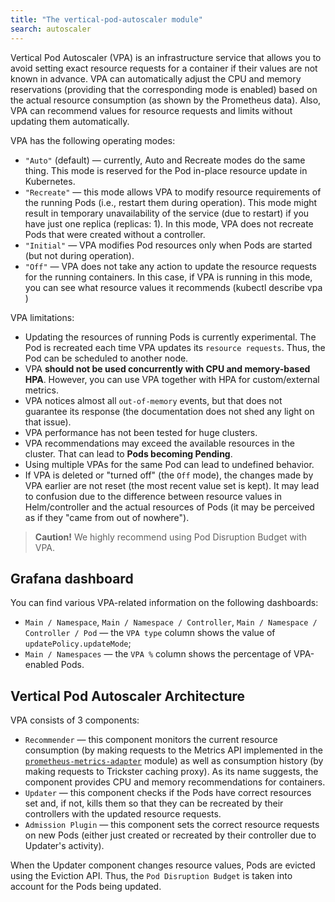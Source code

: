 ```yaml
---
title: "The vertical-pod-autoscaler module"
search: autoscaler
---
```


Vertical Pod Autoscaler (VPA) is an infrastructure service that allows you to avoid setting exact resource requests for a container if their values are not known in advance. VPA can automatically adjust the CPU and memory reservations (providing that the corresponding mode is enabled) based on the actual resource consumption (as shown by the Prometheus data).
Also, VPA can recommend values for resource requests and limits without updating them automatically.

VPA has the following operating modes:
- `"Auto"` (default) — currently, Auto and Recreate modes do the same thing. This mode is reserved for the Pod in-place resource update in Kubernetes.
- `"Recreate"` — this mode allows VPA to modify resource requirements of the running Pods (i.e., restart them during operation). This mode might result in temporary unavailability of the service (due to restart) if you have just one replica (replicas: 1). In this mode, VPA does not recreate Pods that were created without a controller.
- `"Initial"` — VPA modifies Pod resources only when Pods are started (but not during operation).
- `"Off"` — VPA does not take any action to update the resource requests for the running containers. In this case, if VPA is running in this mode, you can see what resource values it recommends (kubectl describe vpa <vpa-name>)

VPA limitations:
- Updating the resources of running Pods is currently experimental. The Pod is recreated each time VPA updates its `resource requests`. Thus, the Pod can be scheduled to another node.
- VPA **should not be used concurrently with CPU and memory-based HPA**. However, you can use VPA together with HPA for custom/external metrics.
- VPA notices almost all `out-of-memory` events, but that does not guarantee its response (the documentation does not shed any light on that issue).
- VPA performance has not been tested for huge clusters.
- VPA recommendations may exceed the available resources in the cluster. That can lead to **Pods becoming Pending**.
- Using multiple VPAs for the same Pod can lead to undefined behavior.
- If VPA is deleted or "turned off" (the `Off` mode), the changes made by VPA earlier are not reset (the most recent value set is kept). It may lead to confusion due to the difference between resource values in Helm/controller and the actual resources of Pods (it may be perceived as if they "came from out of nowhere").

> **Caution!** We highly recommend using Pod Disruption Budget with VPA.

## Grafana dashboard

You can find various VPA-related information on the following dashboards:
- `Main / Namespace`, `Main / Namespace / Controller`, `Main / Namespace / Controller / Pod` — the `VPA type` column shows the value of `updatePolicy.updateMode`;
- `Main / Namespaces` — the `VPA %` column shows the percentage of VPA-enabled Pods.

## Vertical Pod Autoscaler Architecture

VPA consists of 3 components:
- `Recommender` — this component monitors the current resource consumption (by making requests to the Metrics API implemented in the [`prometheus-metrics-adapter`](../../modules/prometheus-metrics-adapter/) module) as well as consumption history (by making requests to Trickster caching proxy). As its name suggests, the component provides CPU and memory recommendations for containers.
- `Updater` — this component checks if the Pods have correct resources set and, if not, kills them so that they can be recreated by their controllers with the updated resource requests.
- `Admission Plugin` — this component sets the correct resource requests on new Pods (either just created or recreated by their controller due to Updater's activity).

When the Updater component changes resource values, Pods are evicted using the Eviction API. Thus, the `Pod Disruption Budget` is taken into account for the Pods being updated.


